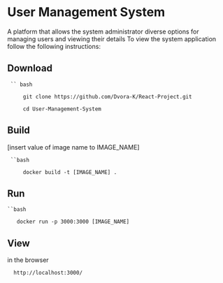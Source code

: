 # User Management System
   A platform that allows the system administrator diverse options for managing users and viewing their details
   To view the system application follow the following instructions:
   
## Download
     `` bash
  
         git clone https://github.com/Dvora-K/React-Project.git
  
         cd User-Management-System
## Build 
   [insert value of image name to IMAGE_NAME]
    
     ``bash
  
         docker build -t [IMAGE_NAME] .
## Run
    ``bash
 
       docker run -p 3000:3000 [IMAGE_NAME]
    
## View
  in the browser
  
      http://localhost:3000/
